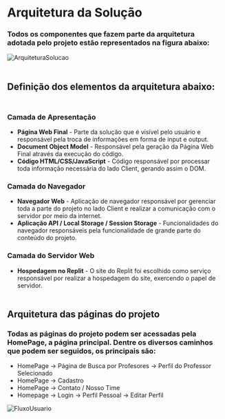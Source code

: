 # Arquitetura da Solução 

### Todos os componentes que fazem parte da arquitetura adotada pelo projeto estão representados na figura abaixo:
![ArquiteturaSolucao](https://user-images.githubusercontent.com/79855405/145764336-9a0657b3-7d2c-4aba-aa91-67c0e50595c4.jpg)<br><br>

## Definição dos elementos da arquitetura abaixo: <br><br>
### Camada de Apresentação 
 - **Página Web Final** - Parte da solução que é visível pelo usuário e responsável pela troca de informações em forma de input e output.
 - **Document Object Model** - Responsável pela geração da Página Web Final através da execução do código.
 - **Código HTML/CSS/JavaScript** - Código responsável por processar toda informação necessária do lado Client, gerando assim o DOM.
### Camada do Navegador
 - **Navegador Web** - Aplicação de navegador responsável por gerenciar toda a parte do projeto no lado Client e realizar a comunicação com o servidor por meio da internet.
 - **Aplicação API / Local Storage / Session Storage** - Funcionalidades do navegador responsáveis pela funcionalidade de grande parte do conteúdo do projeto.
### Camada do Servidor Web
 - **Hospedagem no Replit** - O site do Replit foi escolhido como serviço responsável por realizar a hospedagem do site, exercendo o papel de servidor.<br><br>

## Arquitetura das páginas do projeto 
 ### Todas as páginas do projeto podem ser acessadas pela HomePage, a página principal. Dentre os diversos caminhos que podem ser seguidos, os principais são:
 - HomePage -> Página de Busca por Profesores -> Perfil do Professor Selecionado 
 - HomePage -> Cadastro
 - HomePage -> Contato / Nosso Time
 - Homepage -> Login -> Perfil Pessoal -> Editar Perfil <br>
 
 ![FluxoUsuario](https://user-images.githubusercontent.com/79855405/145918355-e33ea92d-46b6-45fc-a704-0e98255d38ee.jpg)
